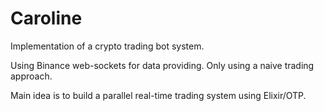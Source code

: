 # Caroline

Implementation of a crypto trading bot system.

Using Binance web-sockets for data providing. Only using a naive trading approach.

Main idea is to build a parallel real-time trading system using Elixir/OTP.
